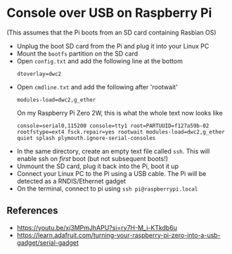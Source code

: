 # Console over USB on Raspberry Pi

(This assumes that the Pi boots from an SD card containing Rasbian OS)

- Unplug the boot SD card from the Pi and plug it into your Linux PC
- Mount the `bootfs` partition on the SD card
- Open `config.txt` and add the following line at the bottom
  ```
  dtoverlay=dwc2
  ```
- Open `cmdline.txt` and add the following after 'rootwait'
  ```
  modules-load=dwc2,g_ether
  ```
  On my Raspberry Pi Zero 2W, this is what the whole text now looks like
  ```
  console=serial0,115200 console=tty1 root=PARTUUID=f127a59b-02 rootfstype=ext4 fsck.repair=yes rootwait modules-load=dwc2,g_ether quiet splash plymouth.ignore-serial-consoles
  ```
- In the same directory, create an empty text file called `ssh`. This will enable ssh on _first_ boot (but not subsequent boots!)
- Unmount the SD card, plug it back into the Pi, boot it up
- Connect your Linux PC to the Pi using a USB cable. The Pi will be detected as a RNDIS/Ethernet gadget
- On the terminal, connect to pi using `ssh pi@raspberrypi.local`

## References

- https://youtu.be/xj3MPmJhAPU?si=ry7H-M_i-KTkdb6u
- https://learn.adafruit.com/turning-your-raspberry-pi-zero-into-a-usb-gadget/serial-gadget